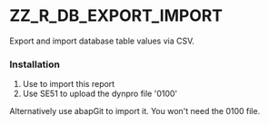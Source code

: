 # ZZ_R_DB_EXPORT_IMPORT
Export and import database table values via CSV.

### Installation
1. Use to import this report
2. Use SE51 to upload the dynpro file '0100'

Alternatively use abapGit to import it. You won't need the 0100 file.
